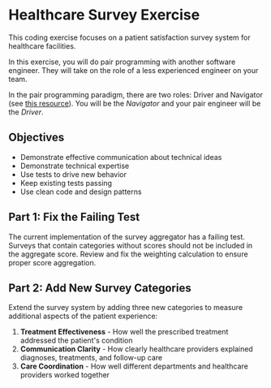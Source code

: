 # Healthcare Survey Exercise

This coding exercise focuses on a patient satisfaction survey system for healthcare facilities.

In this exercise, you will do pair programming with another software engineer. They will take on the role of a less experienced engineer on your team.

In the pair programming paradigm, there are two roles: Driver and Navigator (see [this resource](https://www.industriallogic.com/pages/cheat-sheets/pdfs/Ensemble%20Programming%20Cheat%20Sheet.pdf)). You will be the *Navigator* and your pair engineer will be the *Driver*.

## Objectives

- Demonstrate effective communication about technical ideas
- Demonstrate technical expertise
- Use tests to drive new behavior
- Keep existing tests passing
- Use clean code and design patterns

## Part 1: Fix the Failing Test

The current implementation of the survey aggregator has a failing test. Surveys that contain categories without scores should not be included in the aggregate score. Review and fix the weighting calculation to ensure proper score aggregation.

## Part 2: Add New Survey Categories

Extend the survey system by adding three new categories to measure additional aspects of the patient experience:

1. **Treatment Effectiveness** - How well the prescribed treatment addressed the patient's condition
2. **Communication Clarity** - How clearly healthcare providers explained diagnoses, treatments, and follow-up care
3. **Care Coordination** - How well different departments and healthcare providers worked together

